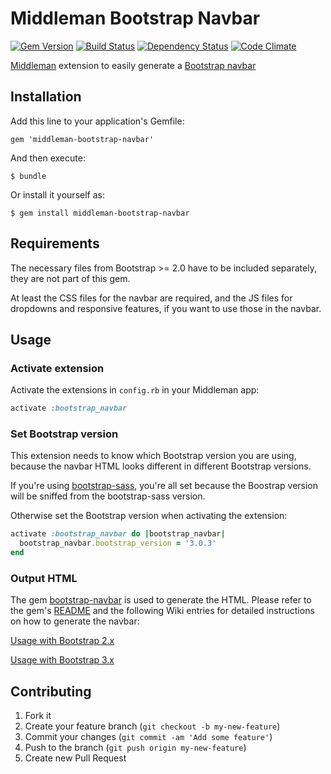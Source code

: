 # Middleman Bootstrap Navbar

[![Gem Version](https://badge.fury.io/rb/middleman-bootstrap-navbar.png)](http://badge.fury.io/rb/middleman-bootstrap-navbar)
[![Build Status](https://secure.travis-ci.org/bootstrap-ruby/middleman-bootstrap-navbar.png)](http://travis-ci.org/bootstrap-ruby/middleman-bootstrap-navbar)
[![Dependency Status](https://gemnasium.com/bootstrap-ruby/middleman-bootstrap-navbar.png)](https://gemnasium.com/bootstrap-ruby/middleman-bootstrap-navbar)
[![Code Climate](https://codeclimate.com/github/bootstrap-ruby/middleman-bootstrap-navbar.png)](https://codeclimate.com/github/bootstrap-ruby/middleman-bootstrap-navbar)

[Middleman](http://middlemanapp.com/) extension to easily generate a [Bootstrap navbar](http://twitter.github.io/bootstrap/components.html#navbar)

## Installation

Add this line to your application's Gemfile:

    gem 'middleman-bootstrap-navbar'

And then execute:

    $ bundle

Or install it yourself as:

    $ gem install middleman-bootstrap-navbar

## Requirements

The necessary files from Bootstrap >= 2.0 have to be included separately, they are not part of this gem.

At least the CSS files for the navbar are required, and the JS files for dropdowns and responsive features, if you want to use those in the navbar.

## Usage

### Activate extension

Activate the extensions in `config.rb` in your Middleman app:

```ruby
activate :bootstrap_navbar
```

### Set Bootstrap version

This extension needs to know which Bootstrap version you are using, because the navbar HTML looks different in different Bootstrap versions.

If you're using [bootstrap-sass](https://github.com/thomas-mcdonald/bootstrap-sass), you're all set because the Boostrap version will be sniffed from the bootstrap-sass version.

Otherwise set the Bootstrap version when activating the extension:

```ruby
activate :bootstrap_navbar do |bootstrap_navbar|
  bootstrap_navbar.bootstrap_version = '3.0.3'
end
```

### Output HTML

The gem [bootstrap-navbar](https://github.com/bootstrap-ruby/bootstrap-navbar) is used to generate the HTML. Please refer to the gem's [README](https://github.com/bootstrap-ruby/bootstrap-navbar/blob/master/README.md) and the following Wiki entries for detailed instructions on how to generate the navbar:

[Usage with Bootstrap 2.x](https://github.com/bootstrap-ruby/bootstrap-navbar/wiki/Usage-with-Bootstrap-2.x)

[Usage with Bootstrap 3.x](https://github.com/bootstrap-ruby/bootstrap-navbar/wiki/Usage-with-Bootstrap-3.x)

## Contributing

1. Fork it
2. Create your feature branch (`git checkout -b my-new-feature`)
3. Commit your changes (`git commit -am 'Add some feature'`)
4. Push to the branch (`git push origin my-new-feature`)
5. Create new Pull Request
